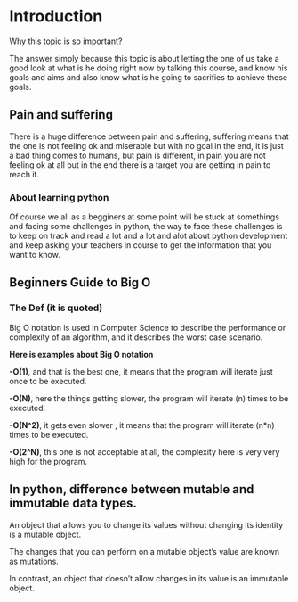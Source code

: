 # Introduction 
Why this topic is so important? 



The answer simply because this topic is about letting the one of us take a good look at what is he doing right now by talking this course, and know his goals and aims
and also know what is he going to sacrifies to achieve these goals. 


## Pain and suffering
There is a huge difference between pain and suffering, suffering means that the one is not feeling ok and miserable but with no goal in the end, it is just a bad thing
comes to humans, but pain is different, in pain you are not feeling ok at all but in the end there is a target you are getting in pain to reach it.



### About learning python 
Of course we all as a begginers at some point will be stuck at somethings and facing some challenges in python, the way to face these challenges is to keep on track and
read a lot and a lot and alot about python development and keep asking your teachers in course to get the information that you want to know.




## Beginners Guide to Big O 
### The Def (it is quoted)
Big O notation is used in Computer Science to describe the performance or complexity of an algorithm, and it describes the worst case scenario.



**Here is examples about Big O notation**


  **-O(1)**, and that is the best one, it means that the program will iterate just once to be executed.
  
  
  
  
  **-O(N)**, here the things getting slower, the program will iterate (n) times to be executed.
  
  
  
  
  **-O(N^2)**, it gets even slower , it means that the program will iterate (n*n) times to be executed.
  
  
  
  
  
  **-O(2^N)**, this one is not acceptable at all, the complexity here is very very high for the program.
  
  
  
  
  ## In python, difference between mutable and immutable data types.
An object that allows you to change its values without changing its identity is a mutable object.



The changes that you can perform on a mutable object’s value are known as mutations.




In contrast, an object that doesn’t allow changes in its value is an immutable object.
  
